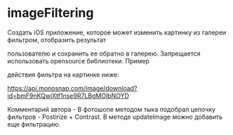 imageFiltering
==============


Создать iOS приложение, которое может изменить картинку из галереи фильтром, отобразить результат 

пользователю и сохранить ее обратно в галерею. Запрещается использовать opensource библиотеки. Пример 

действия фильтра на картинке ниже:

https://api.monosnap.com/image/download?id=bmF9nKQwiXtf1nse9R7LBgMOlbNOYD


Комментарий автора -
В фотошопе методом тыка подобрал цепочку фильтров - Postirize + Contrast.
В методе updateImage можно добавить еще фильтрацию.

